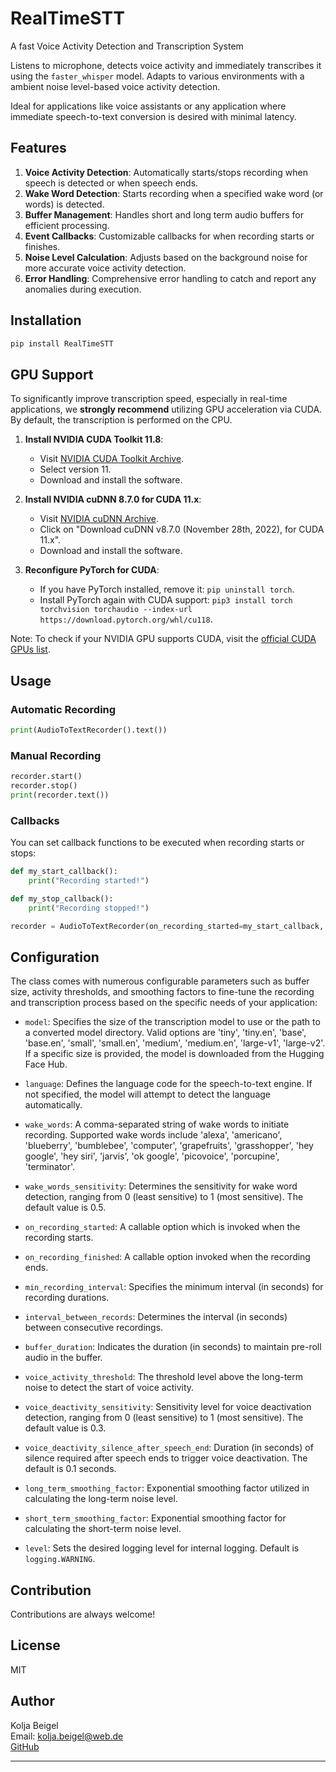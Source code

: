 # RealTimeSTT

A fast Voice Activity Detection and Transcription System

Listens to microphone, detects voice activity and immediately transcribes it using the `faster_whisper` model. Adapts to various environments with a ambient noise level-based voice activity detection.

Ideal for applications like voice assistants or any application where immediate speech-to-text conversion is desired with minimal latency.

## Features

1. **Voice Activity Detection**: Automatically starts/stops recording when speech is detected or when speech ends.
2. **Wake Word Detection**: Starts recording when a specified wake word (or words) is detected.
3. **Buffer Management**: Handles short and long term audio buffers for efficient processing.
4. **Event Callbacks**: Customizable callbacks for when recording starts or finishes.
5. **Noise Level Calculation**: Adjusts based on the background noise for more accurate voice activity detection.
6. **Error Handling**: Comprehensive error handling to catch and report any anomalies during execution.

## Installation

```bash
pip install RealTimeSTT
```

## GPU Support

To significantly improve transcription speed, especially in real-time applications, we **strongly recommend** utilizing GPU acceleration via CUDA. By default, the transcription is performed on the CPU. 

1. **Install NVIDIA CUDA Toolkit 11.8**:
	- Visit [NVIDIA CUDA Toolkit Archive](https://developer.nvidia.com/cuda-11-8-0-download-archive).
	- Select version 11.
	- Download and install the software.

2. **Install NVIDIA cuDNN 8.7.0 for CUDA 11.x**:
	- Visit [NVIDIA cuDNN Archive](https://developer.nvidia.com/rdp/cudnn-archive).
	- Click on "Download cuDNN v8.7.0 (November 28th, 2022), for CUDA 11.x".
	- Download and install the software.
	
3. **Reconfigure PyTorch for CUDA**:
	- If you have PyTorch installed, remove it: `pip uninstall torch`.
	- Install PyTorch again with CUDA support: `pip3 install torch torchvision torchaudio --index-url https://download.pytorch.org/whl/cu118`.

Note: To check if your NVIDIA GPU supports CUDA, visit the [official CUDA GPUs list](https://developer.nvidia.com/cuda-gpus).

## Usage

### Automatic Recording

```python
print(AudioToTextRecorder().text())
```

### Manual Recording

```python
recorder.start()
recorder.stop()
print(recorder.text())
```

### Callbacks

You can set callback functions to be executed when recording starts or stops:

```python
def my_start_callback():
    print("Recording started!")

def my_stop_callback():
    print("Recording stopped!")

recorder = AudioToTextRecorder(on_recording_started=my_start_callback, on_recording_finished=my_stop_callback)

```

## Configuration

The class comes with numerous configurable parameters such as buffer size, activity thresholds, and smoothing factors to fine-tune the recording and transcription process based on the specific needs of your application:

* `model`: Specifies the size of the transcription model to use or the path to a converted model directory. Valid options are 'tiny', 'tiny.en', 'base', 'base.en', 'small', 'small.en', 'medium', 'medium.en', 'large-v1', 'large-v2'. If a specific size is provided, the model is downloaded from the Hugging Face Hub.

* `language`: Defines the language code for the speech-to-text engine. If not specified, the model will attempt to detect the language automatically.

* `wake_words`: A comma-separated string of wake words to initiate recording. Supported wake words include 'alexa', 'americano', 'blueberry', 'bumblebee', 'computer', 'grapefruits', 'grasshopper', 'hey google', 'hey siri', 'jarvis', 'ok google', 'picovoice', 'porcupine', 'terminator'.

* `wake_words_sensitivity`: Determines the sensitivity for wake word detection, ranging from 0 (least sensitive) to 1 (most sensitive). The default value is 0.5.

* `on_recording_started`: A callable option which is invoked when the recording starts.

* `on_recording_finished`: A callable option invoked when the recording ends.

* `min_recording_interval`: Specifies the minimum interval (in seconds) for recording durations.

* `interval_between_records`: Determines the interval (in seconds) between consecutive recordings.

* `buffer_duration`: Indicates the duration (in seconds) to maintain pre-roll audio in the buffer.

* `voice_activity_threshold`: The threshold level above the long-term noise to detect the start of voice activity.

* `voice_deactivity_sensitivity`: Sensitivity level for voice deactivation detection, ranging from 0 (least sensitive) to 1 (most sensitive). The default value is 0.3.

* `voice_deactivity_silence_after_speech_end`: Duration (in seconds) of silence required after speech ends to trigger voice deactivation. The default is 0.1 seconds.

* `long_term_smoothing_factor`: Exponential smoothing factor utilized in calculating the long-term noise level.

* `short_term_smoothing_factor`: Exponential smoothing factor for calculating the short-term noise level.

* `level`: Sets the desired logging level for internal logging. Default is `logging.WARNING`.

## Contribution

Contributions are always welcome! 

## License

MIT

## Author

Kolja Beigel  
Email: kolja.beigel@web.de  
[GitHub](https://github.com/KoljaB/RealTimeSTT)

---